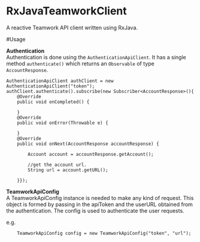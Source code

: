 # RxJavaTeamworkClient
A reactive Teamwork API client written using RxJava.

#Usage

**Authentication**   
Authentication is done using the `AuthenticationApiClient`. It has a single method `authenticate()` which returns an `Observable` of type `AccountResponse`.    

    AuthenticationApiClient authClient = new AuthenticationApiClient("token");    
    authClient.authenticate().subscribe(new Subscriber<AccountResponse>(){    
        @Override
        public void onCompleted() {
            
        }
        @Override
        public void onError(Throwable e) {
            
        }
        @Override
        public void onNext(AccountResponse accountResponse) {
            
            Account account = accountResponse.getAccount();
            
            //get the account url.
            String url = account.getURL();
            
        }});    
        
        
**TeamworkApiConfig**    
A TeamworkApiConfig instance is needed to make any kind of request. This object is formed by passing in the apiToken and the userURL obtained from the authentication. The config is used to authenticate the user requests.

e.g.

        TeamworkApiConfig config = new TeamworkApiConfig("token", "url");


